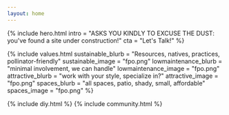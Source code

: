 ```yaml
---
layout: home
---
```


{% include hero.html 
	intro = "ASKS YOU KINDLY TO EXCUSE THE DUST: you've found a site under construction!"
   	cta   = "Let's Talk!"
%}


{% include values.html 
	sustainable_blurb = "Resources, natives, practices, pollinator-friendly"
	sustainable_image = "fpo.png"
	lowmaintenance_blurb = "minimal involvement, we can handle"
	lowmaintenance_image = "fpo.png"
	attractive_blurb = "work with your style, specialize in?"
	attractive_image = "fpo.png"
	spaces_blurb = "all spaces, patio, shady, small, affordable"
	spaces_image = "fpo.png"
%}


{% include diy.html %}
{% include community.html %}


